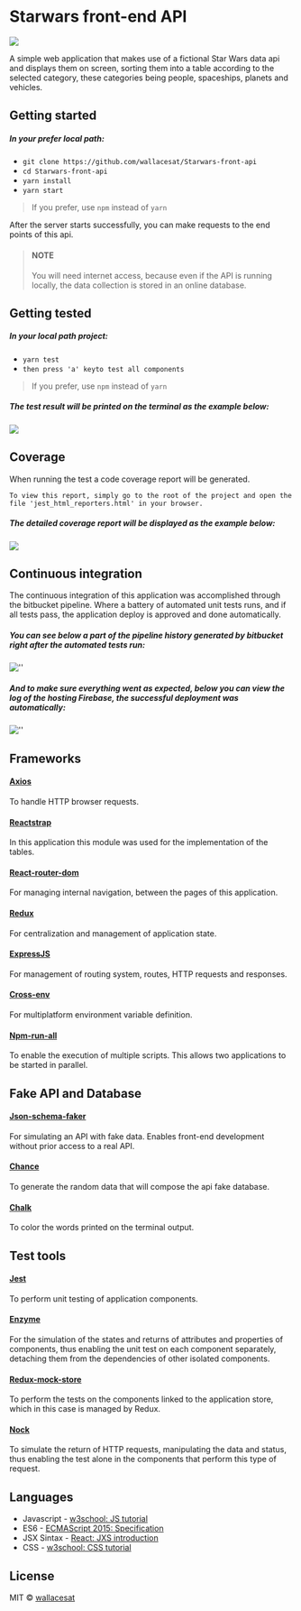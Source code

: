 # Starwars front-end API

![](src/images/docs/starwarsapifront.PNG)

A simple web application that makes use of a fictional Star Wars data api and displays them on screen, sorting them into a table according to the selected category, these categories being people, spaceships, planets and vehicles.

## Getting started

##### In your prefer local path:

- `git clone https://github.com/wallacesat/Starwars-front-api`
- `cd Starwars-front-api`
- `yarn install`
- `yarn start`

> If you prefer, use `npm` instead of `yarn`

After the server starts successfully, you can make requests to the end points of this api.

> #### NOTE
>
> You will need internet access, because even if the API is running locally, the data collection is stored in an online database.

## Getting tested

##### In your local path project:

- `yarn test`
- `then press 'a' keyto test all components`

> If you prefer, use `npm` instead of `yarn`

##### The test result will be printed on the terminal as the example below:

![](src/images/docs/test-result.PNG)

## Coverage
When running the test a code coverage report will be generated.

`To view this report, simply go to the root of the project and open the file 'jest_html_reporters.html' in your browser.`

##### The detailed coverage report will be displayed as the example below:
![](src/images/docs/coverage-report.PNG)

## Continuous integration
The continuous integration of this application was accomplished through the bitbucket pipeline.
Where a battery of automated unit tests runs, and if all tests pass, the application deploy is approved and done automatically.

##### You can see below a part of the pipeline history generated by bitbucket right after the automated tests run:
![''](src/images/docs/pipeline.PNG)

##### And to make sure everything went as expected, below you can view the log of the hosting Firebase, the successful deployment was automatically:
![''](src/images/docs/hosting-firebase.PNG)

## Frameworks

#### [Axios](https://github.com/axios/axios)

To handle HTTP browser requests.

#### [Reactstrap](https://reactstrap.github.io/)

In this application this module was used for the implementation of the tables.

#### [React-router-dom](https://reacttraining.com/react-router/web/guides/quick-start)

For managing internal navigation, between the pages of this application.

#### [Redux](https://redux.js.org/)

For centralization and management of application state.

#### [ExpressJS](https://expressjs.com/)

For management of routing system, routes, HTTP requests and responses.

#### [Cross-env](https://www.npmjs.com/package/cross-env)

For multiplatform environment variable definition.

#### [Npm-run-all](https://www.npmjs.com/package/npm-run-all)

To enable the execution of multiple scripts. This allows two applications to be started in parallel.

## Fake API and Database

#### [Json-schema-faker](https://github.com/json-schema-faker/json-schema-faker)

For simulating an API with fake data. Enables front-end development without prior access to a real API.

#### [Chance](https://chancejs.com/)

To generate the random data that will compose the api fake database.

#### [Chalk](https://github.com/chalk/chalk)

To color the words printed on the terminal output.

## Test tools

#### [Jest](https://jestjs.io/)

To perform unit testing of application components.

#### [Enzyme](https://airbnb.io/enzyme/)

For the simulation of the states and returns of attributes and properties of components, thus enabling the unit test on each component separately, detaching them from the dependencies of other isolated components.

#### [Redux-mock-store](https://github.com/dmitry-zaets/redux-mock-store)

To perform the tests on the components linked to the application store, which in this case is managed by Redux.

#### [Nock](https://github.com/nock/nock)

To simulate the return of HTTP requests, manipulating the data and status, thus enabling the test alone in the components that perform this type of request.

## Languages

- Javascript - [w3school: JS tutorial](https://www.w3schools.com/js/)
- ES6 - [ECMAScript 2015: Specification](https://www.ecma-international.org/ecma-262/6.0/)
- JSX Sintax - [React: JXS introduction](https://pt-br.reactjs.org/docs/introducing-jsx.html)
- CSS - [w3school: CSS tutorial](https://www.w3schools.com/css/)

## License

MIT © [wallacesat](https://github.com/wallacesat/)
